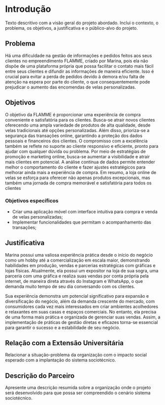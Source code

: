 # Introdução

Texto descritivo com a visão geral do projeto abordado. Inclui o contexto, o problema, os objetivos, a justificativa e o público-alvo do projeto.

## Problema

Há uma dificuldade na gestão de informações e pedidos feitos aos seus clientes no empreendimento FLAMME, criado por Marina, pois ela não dispõe de uma plataforma própria que possa facilitar o contato mais fácil entre seus clientes e difundir as informações de maneira eficiente. Isso é crucial para evitar a perda de pedidos devido à demora e/ou falta de atenção na espera por parte do cliente, o que consequentemente pode prejudicar o aumento das encomendas de velas personalizadas.

## Objetivos

O objetivo da FLAMME é proporcionar uma experiência de compra conveniente e satisfatória para os clientes. Busca-se atrair novos clientes oferecendo uma ampla variedade de produtos de alta qualidade, desde velas tradicionais até opções personalizadas. Além disso, prioriza-se a segurança das transações online, garantindo a proteção dos dados pessoais e financeiros dos clientes. O compromisso com a excelência também se reflete no suporte ao cliente responsivo e eficiente, pronto para ajudar com qualquer dúvida ou problema. Por meio de estratégias de promoção e marketing online, busca-se aumentar a visibilidade e atrair mais clientes em potencial. A análise contínua de dados permite entender melhor o comportamento do cliente e fazer ajustes estratégicos para melhorar ainda mais a experiência de compra. Em resumo, a loja online de velas se esforça para oferecer não apenas produtos excepcionais, mas também uma jornada de compra memorável e satisfatória para todos os clientes

### Objetivos específicos

- Criar uma aplicação móvel com interface intuitiva para compra e venda de velas personalizadas;
- Implementar funcionalidades que permitam o acompanhamento das transações;


## Justificativa

Marina possui uma valiosa experiência prática desde o início do negócio como um hobby até a comercialização em escala maior, demonstrando habilidades em produção, vendas e parcerias estratégicas com gráficas e lojas físicas. Atualmente, ela possui um expositor na loja de sua sogra, uma parceria com uma gráfica e realiza suas vendas por conta própria pela internet, de maneira direta através do Instagram e WhatsApp, o que demanda muito tempo de seu dia conversando com os clientes.

Sua experiência demonstra um potencial significativo para expansão e diversificação do negócio, além da demanda crescente do mercado, com consumidores cada vez mais interessados em criar ambientes acolhedores e relaxantes em suas casas e espaços comerciais. No entanto, ela precisa de uma forma mais prática e organizada de gerenciar suas vendas. Assim, a implementação de práticas de gestão diretas e eficazes torna-se essencial para garantir o sucesso e a estabilidade de seu negócio.

## Relação com a Extensão Universitária

Relacionar a situação-problema da organização com o impacto social esperado com a implantação do sistema sociotécnico.

## Descrição do Parceiro

Apresente uma descrição resumida sobre a organização onde o projeto será desenvolvido para que possa ser compreendido o cenário sistema sociotécnico.
